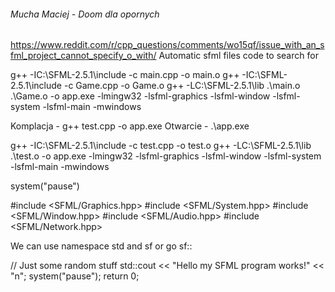 ###### Mucha Maciej - Doom dla opornych

https://www.reddit.com/r/cpp_questions/comments/wo15qf/issue_with_an_sfml_project_cannot_specify_o_with/
Automatic sfml files code to search for

g++ -IC:\SFML-2.5.1\include -c main.cpp -o main.o
g++ -IC:\SFML-2.5.1\include -c Game.cpp -o Game.o
g++ -LC:\SFML-2.5.1\lib .\main.o .\Game.o  -o app.exe -lmingw32 -lsfml-graphics -lsfml-window -lsfml-system -lsfml-main -mwindows

Komplacja - g++ test.cpp -o app.exe 
Otwarcie - .\app.exe

g++ -IC:\SFML-2.5.1\include -c test.cpp -o test.o
g++ -LC:\SFML-2.5.1\lib .\test.o -o app.exe -lmingw32 -lsfml-graphics -lsfml-window -lsfml-system -lsfml-main -mwindows

system("pause")

#include <SFML/Graphics.hpp>
#include <SFML/System.hpp>
#include <SFML/Window.hpp>
#include <SFML/Audio.hpp>
#include <SFML/Network.hpp>

We can use namespace std and sf or go sf::

// Just some random stuff
    std::cout << "Hello my SFML program works!" << "n";
    system("pause");
    return 0;
